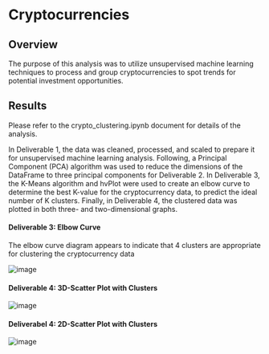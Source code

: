 # Cryptocurrencies
## Overview
The purpose of this analysis was to utilize unsupervised machine learning techniques to process and group cryptocurrencies to spot trends for potential investment opportunities. 

## Results
Please refer to the crypto_clustering.ipynb document for details of the analysis. 

In Deliverable 1, the data was cleaned, processed, and scaled to prepare it for unsupervised machine learning analysis. Following, a Principal Component (PCA) algorithm was used to reduce the dimensions of the DataFrame to three principal components for Deliverable 2. In Deliverable 3, the K-Means algorithm and hvPlot were used to create an elbow curve to determine the best K-value for the cryptocurrency data, to predict the ideal number of K clusters. Finally, in Deliverable 4, the clustered data was plotted in both three- and two-dimensional graphs. 


#### Deliverable 3: Elbow Curve
The elbow curve diagram appears to indicate that 4 clusters are appropriate for clustering the cryptocurrency data

![image](https://user-images.githubusercontent.com/94587007/164982375-ae766051-4838-4970-ad2f-9900928a0678.png)


#### Deliverable 4: 3D-Scatter Plot with Clusters
![image](https://user-images.githubusercontent.com/94587007/164982456-dc45fd62-be7a-40e3-8a5f-5f4d2a5aecb0.png)


#### Deliverabel 4: 2D-Scatter Plot with Clusters
![image](https://user-images.githubusercontent.com/94587007/164982499-12dba6b8-fe2a-4547-8a01-e45db5a66943.png)
